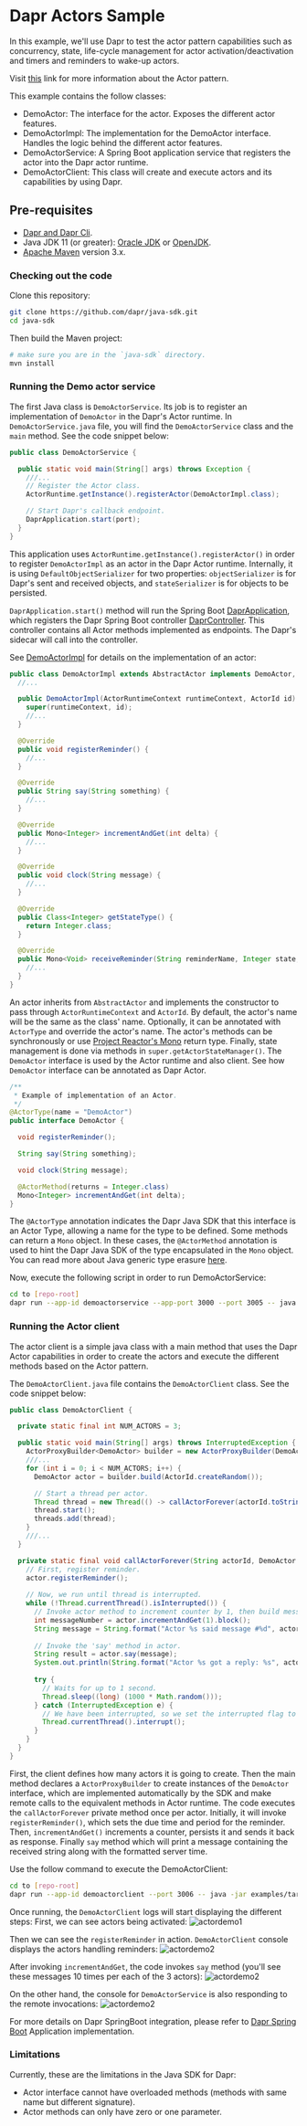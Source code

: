 # Dapr Actors Sample

In this example, we'll use Dapr to test the actor pattern capabilities such as concurrency, state, life-cycle management for actor activation/deactivation and timers and reminders to wake-up actors.

Visit [this](https://github.com/dapr/docs/blob/master/concepts/actors/README.md) link for more information about the Actor pattern.

This example contains the follow classes:

* DemoActor: The interface for the actor. Exposes the different actor features.
* DemoActorImpl: The implementation for the DemoActor interface. Handles the logic behind the different actor features.
* DemoActorService: A Spring Boot application service that registers the actor into the Dapr actor runtime.
* DemoActorClient: This class will create and execute actors and its capabilities by using Dapr.
 
## Pre-requisites

* [Dapr and Dapr Cli](https://github.com/dapr/docs/blob/master/getting-started/environment-setup.md#environment-setup).
* Java JDK 11 (or greater): [Oracle JDK](https://www.oracle.com/technetwork/java/javase/downloads/index.html#JDK11) or [OpenJDK](https://jdk.java.net/13/).
* [Apache Maven](https://maven.apache.org/install.html) version 3.x.

### Checking out the code

Clone this repository:

```sh
git clone https://github.com/dapr/java-sdk.git
cd java-sdk
```

Then build the Maven project:

```sh
# make sure you are in the `java-sdk` directory.
mvn install
```

### Running the Demo actor service

The first Java class is `DemoActorService`. Its job is to register an implementation of `DemoActor` in the Dapr's Actor runtime. In `DemoActorService.java` file, you will find the `DemoActorService` class and the `main` method. See the code snippet below:

```java
public class DemoActorService {

  public static void main(String[] args) throws Exception {
	///...
    // Register the Actor class.
    ActorRuntime.getInstance().registerActor(DemoActorImpl.class);

    // Start Dapr's callback endpoint.
    DaprApplication.start(port);
  }
}
```

This application uses `ActorRuntime.getInstance().registerActor()` in order to register `DemoActorImpl` as an actor in the Dapr Actor runtime. Internally, it is using `DefaultObjectSerializer` for two properties: `objectSerializer` is for Dapr's sent and received objects, and `stateSerializer` is for objects to be persisted.
 

`DaprApplication.start()` method will run the Spring Boot [DaprApplication](../../../springboot/DaprApplication.java), which registers the Dapr Spring Boot controller [DaprController](https://github.com/dapr/java-sdk/blob/master/sdk-springboot/src/main/java/io/dapr/springboot/DaprController.java). This controller contains all Actor methods implemented as endpoints. The Dapr's sidecar will call into the controller.

See [DemoActorImpl](DemoActorImpl.java) for details on the implementation of an actor:
```java
public class DemoActorImpl extends AbstractActor implements DemoActor, Remindable<Integer> {
  //...

  public DemoActorImpl(ActorRuntimeContext runtimeContext, ActorId id) {
    super(runtimeContext, id);
    //...
  }

  @Override
  public void registerReminder() {
    //...
  }

  @Override
  public String say(String something) {
    //...
  }

  @Override
  public Mono<Integer> incrementAndGet(int delta) {
    //...
  }

  @Override
  public void clock(String message) {
    //...
  }

  @Override
  public Class<Integer> getStateType() {
    return Integer.class;
  }

  @Override
  public Mono<Void> receiveReminder(String reminderName, Integer state, Duration dueTime, Duration period) {
    //...
  }
}
```
An actor inherits from `AbstractActor` and implements the constructor to pass through `ActorRuntimeContext` and `ActorId`. By default, the actor's name will be the same as the class' name. Optionally, it can be annotated with `ActorType` and override the actor's name. The actor's methods can be synchronously or use [Project Reactor's Mono](https://projectreactor.io/docs/core/release/api/reactor/core/publisher/Mono.html) return type. Finally, state management is done via methods in `super.getActorStateManager()`. The `DemoActor` interface is used by the Actor runtime and also client. See how `DemoActor` interface can be annotated as Dapr Actor.

```java
/**
 * Example of implementation of an Actor.
 */
@ActorType(name = "DemoActor")
public interface DemoActor {

  void registerReminder();

  String say(String something);

  void clock(String message);

  @ActorMethod(returns = Integer.class)
  Mono<Integer> incrementAndGet(int delta);
}

```

The `@ActorType` annotation indicates the Dapr Java SDK that this interface is an Actor Type, allowing a name for the type to be defined. Some methods can return a `Mono` object. In these cases, the `@ActorMethod` annotation is used to hint the Dapr Java SDK of the type encapsulated in the `Mono` object. You can read more about Java generic type erasure [here](https://docs.oracle.com/javase/tutorial/java/generics/erasure.html).  


Now, execute the following script in order to run DemoActorService:
```sh
cd to [repo-root]
dapr run --app-id demoactorservice --app-port 3000 --port 3005 -- java -jar examples/target/dapr-java-sdk-examples-exec.jar io.dapr.examples.actors.http.DemoActorService -p 3000
```

### Running the Actor client

The actor client is a simple java class with a main method that uses the Dapr Actor capabilities in order to create the actors and execute the different methods based on the Actor pattern.

The `DemoActorClient.java` file contains the `DemoActorClient` class. See the code snippet below:

```java
public class DemoActorClient {

  private static final int NUM_ACTORS = 3;

  public static void main(String[] args) throws InterruptedException {
    ActorProxyBuilder<DemoActor> builder = new ActorProxyBuilder(DemoActor.class);
    ///...
    for (int i = 0; i < NUM_ACTORS; i++) {
      DemoActor actor = builder.build(ActorId.createRandom());

      // Start a thread per actor.
      Thread thread = new Thread(() -> callActorForever(actorId.toString(), actor));
      thread.start();
      threads.add(thread);
    }
    ///...
  }

  private static final void callActorForever(String actorId, DemoActor actor) {
    // First, register reminder.
    actor.registerReminder();
 
    // Now, we run until thread is interrupted.
    while (!Thread.currentThread().isInterrupted()) {
      // Invoke actor method to increment counter by 1, then build message.
      int messageNumber = actor.incrementAndGet(1).block();
      String message = String.format("Actor %s said message #%d", actorId, messageNumber);
   
      // Invoke the 'say' method in actor.
      String result = actor.say(message);
      System.out.println(String.format("Actor %s got a reply: %s", actorId, result));
    
      try {
        // Waits for up to 1 second.
        Thread.sleep((long) (1000 * Math.random()));
      } catch (InterruptedException e) {
        // We have been interrupted, so we set the interrupted flag to exit gracefully.
        Thread.currentThread().interrupt();
      }
    }
  }
}
```

First, the client defines how many actors it is going to create. Then the main method declares a `ActorProxyBuilder` to create instances of the `DemoActor` interface, which are implemented automatically by the SDK and make remote calls to the equivalent methods in Actor runtime. The code executes the `callActorForever` private method once per actor. Initially, it will invoke `registerReminder()`, which sets the due time and period for the reminder. Then, `incrementAndGet()` increments a counter, persists it and sends it back as response. Finally `say` method which will print a message containing the received string along with the formatted server time. 

Use the follow command to execute the DemoActorClient:

```sh
cd to [repo-root]
dapr run --app-id demoactorclient --port 3006 -- java -jar examples/target/dapr-java-sdk-examples-exec.jar io.dapr.examples.actors.http.DemoActorClient
```

Once running, the `DemoActorClient` logs will start displaying the different steps: 
First, we can see actors being activated:
![actordemo1](../../../../../../resources/img/demo-actor-client1.png)

Then we can see the `registerReminder` in action. `DemoActorClient` console displays the actors handling reminders:
![actordemo2](../../../../../../resources/img/demo-actor-client2.png)

After invoking `incrementAndGet`, the code invokes `say` method (you'll see these messages 10 times per each of the 3 actors):
![actordemo2](../../../../../../resources/img/demo-actor-client3.png)

On the other hand, the console for `DemoActorService` is also responding to the remote invocations:
![actordemo2](../../../../../../resources/img/demo-actor-service.png)

For more details on Dapr SpringBoot integration, please refer to [Dapr Spring Boot](../../../springboot/DaprApplication.java) Application implementation.

### Limitations

Currently, these are the limitations in the Java SDK for Dapr:
* Actor interface cannot have overloaded methods (methods with same name but different signature).
* Actor methods can only have zero or one parameter.
